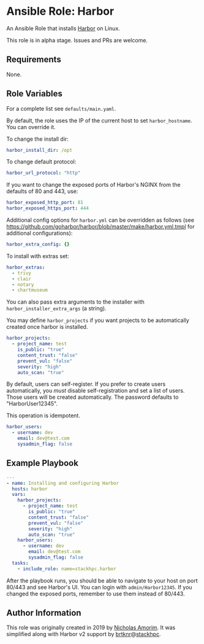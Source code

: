 # Ansible Role: Harbor

An Ansible Role that installs [Harbor](https://github.com/goharbor/harbor) on Linux.

This role is in alpha stage. Issues and PRs are welcome.

## Requirements

None.

## Role Variables

For a complete list see `defaults/main.yaml`.

By default, the role uses the IP of the current host to set `harbor_hostname`. You can override it.

To change the install dir:

```yaml
harbor_install_dir: /opt
```

To change default protocol:

```yaml
harbor_url_protocol: "http"
```

If you want to change the exposed ports of Harbor's NGINX from the defaults of 80 and 443, use:

```yaml
harbor_exposed_http_port: 81
harbor_exposed_https_port: 444
```

Additional config options for `harbor.yml` can be overridden as follows (see https://github.com/goharbor/harbor/blob/master/make/harbor.yml.tmpl for additional configurations):

```yaml
harbor_extra_config: {}
```

To install with extras set:

```yaml
harbor_extras:
  - trivy
  - clair
  - notary
  - chartmuseum
```

You can also pass extra arguments to the installer with `harbor_installer_extra_args` (a string).

You may define `harbor_projects` if you want projects to be automatically created once harbor is installed.

```yaml
harbor_projects:
  - project_name: test
    is_public: "true"
    content_trust: "false"
    prevent_vul: "false"
    severity: "high"
    auto_scan: "true"
```


By default, users can self-register. If you prefer to create users automatically, you _must_ disable self-registration and set a list of users. Those users will be created automatically. The password defaults to "HarborUser12345".

This operation is idempotent.

```yaml
harbor_users:
  - username: dev
    email: dev@test.com
    sysadmin_flag: false
```

## Example Playbook

```yaml
---
- name: Installing and configuring Harbor
  hosts: harbor
  vars:
    harbor_projects:
      - project_name: test
        is_public: "true"
        content_trust: "false"
        prevent_vul: "false"
        severity: "high"
        auto_scan: "true"
    harbor_users:
      - username: dev
        email: dev@test.com
        sysadmin_flag: false
  tasks:
    - include_role: name=stackhpc.harbor
```

After the playbook runs, you should be able to navigate to your host on port 80/443 and see Harbor's UI. You can login with `admin/Harbor12345`. If you changed the exposed ports, remember to use them instead of 80/443.

## Author Information

This role was originally created in 2019 by [Nicholas Amorim](https://github.com/nicholasamorim).
It was simplified along with Harbor v2 support by [brtknr](https://github.com/brtknr)@[stackhpc](https://github.com/stackhpc).
